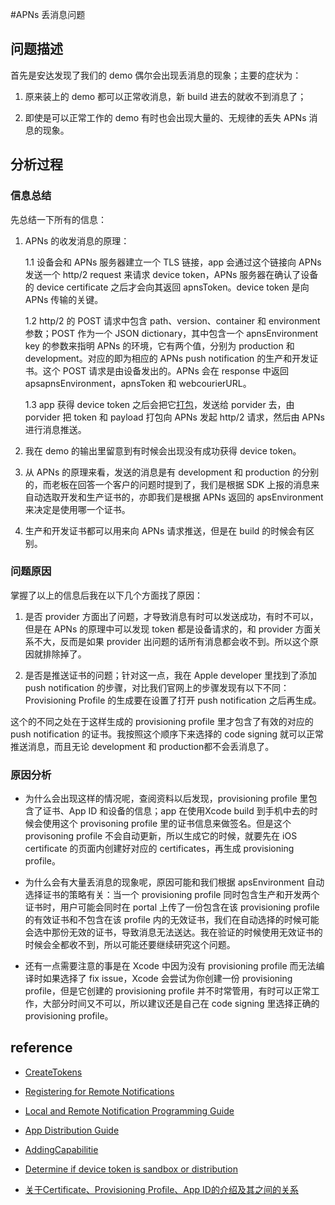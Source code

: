 #APNs 丢消息问题

## 问题描述
首先是安达发现了我们的 demo 偶尔会出现丢消息的现象；主要的症状为：

1. 原来装上的 demo 都可以正常收消息，新 build 进去的就收不到消息了；

2. 即使是可以正常工作的 demo 有时也会出现大量的、无规律的丢失 APNs 消息的现象。

## 分析过程
### 信息总结
先总结一下所有的信息：

1. APNs 的收发消息的原理：

	1.1 设备会和 APNs 服务器建立一个 TLS 链接，app 会通过这个链接向 APNs 发送一个 http/2 request 来请求 device token，APNs 服务器在确认了设备的 device certificate 之后才会向其返回 apnsToken。device token 是向 APNs 传输的关键。

	1.2 http/2 的 POST 请求中包含 path、version、container 和 environment 参数；POST 作为一个 JSON dictionary，其中包含一个 apnsEnvironment key 的参数来指明 APNs 的环境，它有两个值，分别为 production 和 development。对应的即为相应的 APNs push notification 的生产和开发证书。这个 POST 请求是由设备发出的。APNs 会在 response 中返回 apsapnsEnvironment，apnsToken 和 webcourierURL。

	1.3 app 获得 device token 之后会把它[打包](https://developer.apple.com/library/ios/documentation/DataManagement/Conceptual/CloutKitWebServicesReference/CreateTokens/CreateTokens.html)，发送给 porvider 去，由porvider 把 token 和 payload 打包向 APNs 发起 http/2 请求，然后由 APNs 进行消息推送。

2. 我在 demo 的输出里留意到有时候会出现没有成功获得 device token。

3. 从 APNs 的原理来看，发送的消息是有 development 和 production 的分别的，而老板在回答一个客户的问题时提到了，我们是根据 SDK 上报的消息来自动选取开发和生产证书的，亦即我们是根据 APNs 返回的 apsEnvironment 来决定是使用哪一个证书。

4. 生产和开发证书都可以用来向 APNs 请求推送，但是在 build 的时候会有区别。

### 问题原因
掌握了以上的信息后我在以下几个方面找了原因：

1. 是否 provider 方面出了问题，才导致消息有时可以发送成功，有时不可以，但是在 APNs 的原理中可以发现 token 都是设备请求的，和 provider 方面关系不大，反而是如果 provider 出问题的话所有消息都会收不到。所以这个原因就排除掉了。

2. 是否是推送证书的问题；针对这一点，我在 Apple developer 里找到了添加 push notification 的步骤，对比我们官网上的步骤发现有以下不同：
	Provisioning Profile 的生成要在设置了打开 push notification 之后再生成。

这个的不同之处在于这样生成的 provisioning profile 里才包含了有效的对应的 push notification 的证书。我按照这个顺序下来选择的 code signing 就可以正常推送消息，而且无论 development 和 production都不会丢消息了。

### 原因分析
* 为什么会出现这样的情况呢，查阅资料以后发现，provisioning profile 里包含了证书、App ID 和设备的信息；app 在使用Xcode build 到手机中去的时候会使用这个 provisoning profile 里的证书信息来做签名。但是这个 provisoning profile 不会自动更新，所以生成它的时候，就要先在 iOS certificate 的页面内创建好对应的 certificates，再生成 provisioning profile。

* 为什么会有大量丢消息的现象呢，原因可能和我们根据 apsEnvironment 自动选择证书的策略有关：当一个 provisioning profile 同时包含生产和开发两个证书时，用户可能会同时在 portal 上传了一份包含在该 provisioning profile 的有效证书和不包含在该 profile 内的无效证书，我们在自动选择的时候可能会选中那份无效的证书，导致消息无法送达。我在验证的时候使用无效证书的时候会全都收不到，所以可能还要继续研究这个问题。

* 还有一点需要注意的事是在 Xcode 中因为没有 provisioning profile 而无法编译时如果选择了 fix issue，Xcode 会尝试为你创建一份 provisioning profile，但是它创建的 provisioning profile 并不时常管用，有时可以正常工作，大部分时间又不可以，所以建议还是自己在 code signing 里选择正确的 provisioning profile。

## reference
* [CreateTokens](https://developer.apple.com/library/ios/documentation/DataManagement/Conceptual/CloutKitWebServicesReference/CreateTokens/CreateTokens.html)

* [Registering for Remote Notifications](https://developer.apple.com/library/ios/documentation/NetworkingInternet/Conceptual/RemoteNotificationsPG/Chapters/IPhoneOSClientImp.html#//apple_ref/doc/uid/TP40008194-CH103-SW2)

* [Local and Remote Notification Programming Guide](https://developer.apple.com/library/ios/documentation/NetworkingInternet/Conceptual/RemoteNotificationsPG/Chapters/ApplePushService.html)

* [App Distribution Guide](https://developer.apple.com/library/ios/documentation/IDEs/Conceptual/AppDistributionGuide/Introduction/Introduction.html)

* [AddingCapabilitie](https://developer.apple.com/library/ios/documentation/IDEs/Conceptual/AppDistributionGuide/AddingCapabilities/AddingCapabilities.html#//apple_ref/doc/uid/TP40012582-CH26-SW11)

* [Determine if device token is sandbox or distribution](http://stackoverflow.com/questions/5879715/determine-if-device-token-is-sandbox-or-distribution?rq=1#comment63204372_6004038)

* [关于Certificate、Provisioning Profile、App ID的介绍及其之间的关系](http://blog.csdn.net/joosonmao/article/details/21172835)
